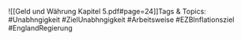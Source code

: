 
![[Geld und Währung Kapitel 5.pdf#page=24]]Tags & Topics:
   #Unabhngigkeit
   #ZielUnabhngigkeit
   #Arbeitsweise
   #EZBInflationsziel
   #EnglandRegierung